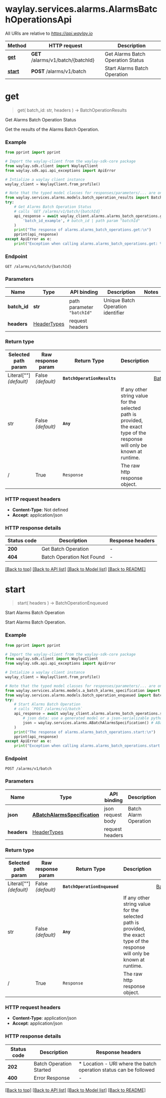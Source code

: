 # waylay.services.alarms.AlarmsBatchOperationsApi

All URIs are relative to *https://api.waylay.io*

Method | HTTP request | Description
------------- | ------------- | -------------
[**get**](AlarmsBatchOperationsApi.md#get) | **GET** /alarms/v1/batch/{batchId} | Get Alarms Batch Operation Status
[**start**](AlarmsBatchOperationsApi.md#start) | **POST** /alarms/v1/batch | Start Alarms Batch Operation

# **get**
> get(
> batch_id: str,
> headers
> ) -> BatchOperationResults

Get Alarms Batch Operation Status

Get the results of the Alarms Batch Operation.

### Example

```python
from pprint import pprint

# Import the waylay-client from the waylay-sdk-core package
from waylay.sdk.client import WaylayClient
from waylay.sdk.api.api_exceptions import ApiError

# Intialize a waylay client instance
waylay_client = WaylayClient.from_profile()

# Note that the typed model classes for responses/parameters/... are only available when `waylay-sdk-alarms-types` is installed
from waylay.services.alarms.models.batch_operation_results import BatchOperationResults
try:
    # Get Alarms Batch Operation Status
    # calls `GET /alarms/v1/batch/{batchId}`
    api_response = await waylay_client.alarms.alarms_batch_operations.get(
        'batch_id_example', # batch_id | path param "batchId"
    )
    print("The response of alarms.alarms_batch_operations.get:\n")
    pprint(api_response)
except ApiError as e:
    print("Exception when calling alarms.alarms_batch_operations.get: %s\n" % e)
```

### Endpoint
```
GET /alarms/v1/batch/{batchId}
```
### Parameters

Name     | Type  | API binding   | Description   | Notes
-------- | ----- | ------------- | ------------- | -------------
**batch_id** | **str** | path parameter `"batchId"` | Unique Batch Operation identifier | 
**headers** | [HeaderTypes](Operation.md#req_headers) | request headers |  | 

### Return type

Selected path param | Raw response param | Return Type  | Description | Links
------------------- | ------------------ | ------------ | ----------- | -----
Literal[""] _(default)_  | False _(default)_ | **`BatchOperationResults`** |  | [BatchOperationResults](BatchOperationResults.md)
str | False _(default)_ | **`Any`** | If any other string value for the selected path is provided, the exact type of the response will only be known at runtime. | 
/ | True | `Response` | The raw http response object.

### HTTP request headers

 - **Content-Type**: Not defined
 - **Accept**: application/json

### HTTP response details

| Status code | Description | Response headers |
|-------------|-------------|------------------|
**200** | Get Batch Operation |  -  |
**404** | Batch Operation Not Found |  -  |

[[Back to top]](#) [[Back to API list]](../README.md#documentation-for-api-endpoints) [[Back to Model list]](../README.md#documentation-for-models) [[Back to README]](../README.md)

# **start**
> start(
> headers
> ) -> BatchOperationEnqueued

Start Alarms Batch Operation

Start Alarms Batch Operation.

### Example

```python
from pprint import pprint

# Import the waylay-client from the waylay-sdk-core package
from waylay.sdk.client import WaylayClient
from waylay.sdk.api.api_exceptions import ApiError

# Intialize a waylay client instance
waylay_client = WaylayClient.from_profile()

# Note that the typed model classes for responses/parameters/... are only available when `waylay-sdk-alarms-types` is installed
from waylay.services.alarms.models.a_batch_alarms_specification import ABatchAlarmsSpecification
from waylay.services.alarms.models.batch_operation_enqueued import BatchOperationEnqueued
try:
    # Start Alarms Batch Operation
    # calls `POST /alarms/v1/batch`
    api_response = await waylay_client.alarms.alarms_batch_operations.start(
        # json data: use a generated model or a json-serializable python data structure (dict, list)
        json = waylay.services.alarms.ABatchAlarmsSpecification() # ABatchAlarmsSpecification | Batch Alarm Operation
    )
    print("The response of alarms.alarms_batch_operations.start:\n")
    pprint(api_response)
except ApiError as e:
    print("Exception when calling alarms.alarms_batch_operations.start: %s\n" % e)
```

### Endpoint
```
POST /alarms/v1/batch
```
### Parameters

Name     | Type  | API binding   | Description   | Notes
-------- | ----- | ------------- | ------------- | -------------
**json** | [**ABatchAlarmsSpecification**](ABatchAlarmsSpecification.md) | json request body | Batch Alarm Operation | 
**headers** | [HeaderTypes](Operation.md#req_headers) | request headers |  | 

### Return type

Selected path param | Raw response param | Return Type  | Description | Links
------------------- | ------------------ | ------------ | ----------- | -----
Literal[""] _(default)_  | False _(default)_ | **`BatchOperationEnqueued`** |  | [BatchOperationEnqueued](BatchOperationEnqueued.md)
str | False _(default)_ | **`Any`** | If any other string value for the selected path is provided, the exact type of the response will only be known at runtime. | 
/ | True | `Response` | The raw http response object.

### HTTP request headers

 - **Content-Type**: application/json
 - **Accept**: application/json

### HTTP response details

| Status code | Description | Response headers |
|-------------|-------------|------------------|
**202** | Batch Operation Started |  * Location - URI where the batch operation status can be followed <br>  |
**400** | Error Response |  -  |

[[Back to top]](#) [[Back to API list]](../README.md#documentation-for-api-endpoints) [[Back to Model list]](../README.md#documentation-for-models) [[Back to README]](../README.md)


